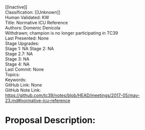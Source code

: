[[Inactive]]<br>Classification: [[Unknown]]<br>Human Validated: KW<br>Title: Normative ICU Reference<br>Authors: Domenic Denicola<br>Withdrawn; champion is no longer participating in TC39<br>Last Presented: None<br>Stage Upgrades:<br>Stage 1: NA
Stage 2: NA  
Stage 2.7: NA  
Stage 3: NA  
Stage 4: NA<br>Last Commit: None<br>Topics: <br>Keywords:<br>GitHub Link: None <br>GitHub Note Link: https://github.com/tc39/notes/blob/HEAD/meetings/2017-05/may-23.md#normative-icu-reference
# Proposal Description:<br>